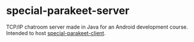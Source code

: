 # special-parakeet-server
TCP/IP chatroom server made in Java for an Android development course. Intended to host [special-parakeet-client](https://github.com/Hare-J/special-parakeet-client).
